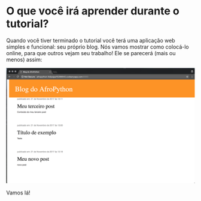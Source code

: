 # O que você irá aprender durante o tutorial?

Quando você tiver terminado o tutorial você terá uma aplicação web simples e funcional: seu próprio blog. Nós vamos mostrar como colocá-lo online, para que outros vejam seu trabalho!
Ele se parecerá (mais ou menos) assim:

![Blog finalizado](blog-finalizado.png)

Vamos lá!
